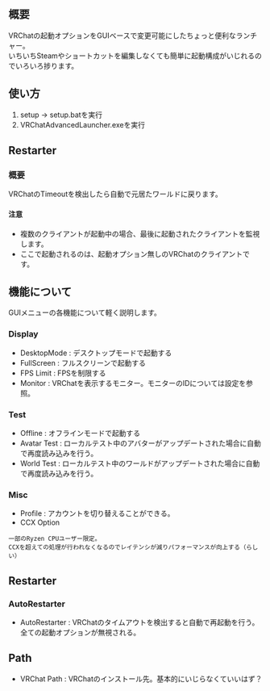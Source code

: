 ## 概要
VRChatの起動オプションをGUIベースで変更可能にしたちょっと便利なランチャー。  
いちいちSteamやショートカットを編集しなくても簡単に起動構成がいじれるのでいろいろ捗ります。

## 使い方
1. setup -> setup.batを実行
2. VRChatAdvancedLauncher.exeを実行

## Restarter
### 概要
VRChatのTimeoutを検出したら自動で元居たワールドに戻ります。

#### 注意
* 複数のクライアントが起動中の場合、最後に起動されたクライアントを監視します。
* ここで起動されるのは、起動オプション無しのVRChatのクライアントです。

## 機能について
GUIメニューの各機能について軽く説明します。
### Display
* DesktopMode : デスクトップモードで起動する
* FullScreen  : フルスクリーンで起動する
* FPS Limit   : FPSを制限する
* Monitor     : VRChatを表示するモニター。モニターのIDについては設定を参照。

### Test
* Offline : オフラインモードで起動する
* Avatar Test : ローカルテスト中のアバターがアップデートされた場合に自動で再度読み込みを行う。
* World Test  : ローカルテスト中のワールドがアップデートされた場合に自動で再度読み込みを行う。

### Misc
* Profile : アカウントを切り替えることができる。
* CCX Option
```
一部のRyzen CPUユーザー限定。  
CCXを超えての処理が行われなくなるのでレイテンシが減りパフォーマンスが向上する（らしい）
```

## Restarter
### AutoRestarter
* AutoRestarter : VRChatのタイムアウトを検出すると自動で再起動を行う。全ての起動オプションが無視される。

## Path
* VRChat Path : VRChatのインストール先。基本的にいじらなくていいはず？